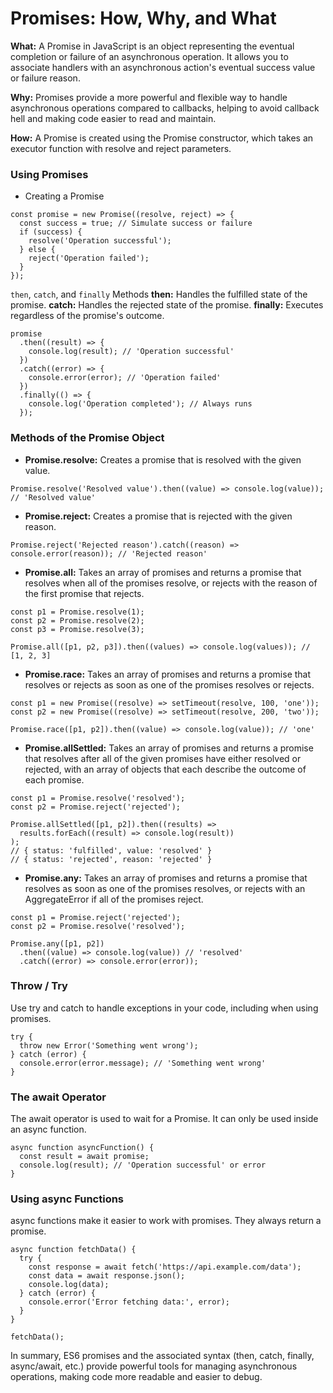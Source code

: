 # Promises: How, Why, and What
**What:** A Promise in JavaScript is an object representing the eventual completion or failure of an asynchronous operation. It allows you to associate handlers with an asynchronous action's eventual success value or failure reason.

**Why:** Promises provide a more powerful and flexible way to handle asynchronous operations compared to callbacks, helping to avoid callback hell and making code easier to read and maintain.

**How:** A Promise is created using the Promise constructor, which takes an executor function with resolve and reject parameters.

### Using Promises
- Creating a Promise

```
const promise = new Promise((resolve, reject) => {
  const success = true; // Simulate success or failure
  if (success) {
    resolve('Operation successful');
  } else {
    reject('Operation failed');
  }
});
```

`then`, `catch`, and `finally` Methods
**then:** Handles the fulfilled state of the promise.
**catch:** Handles the rejected state of the promise.
**finally:** Executes regardless of the promise's outcome.

```
promise
  .then((result) => {
    console.log(result); // 'Operation successful'
  })
  .catch((error) => {
    console.error(error); // 'Operation failed'
  })
  .finally(() => {
    console.log('Operation completed'); // Always runs
  });
  ```

### Methods of the Promise Object
- **Promise.resolve:** Creates a promise that is resolved with the given value.
```
Promise.resolve('Resolved value').then((value) => console.log(value)); // 'Resolved value'
```

- **Promise.reject:** Creates a promise that is rejected with the given reason.
```
Promise.reject('Rejected reason').catch((reason) => console.error(reason)); // 'Rejected reason'
```


- **Promise.all:** Takes an array of promises and returns a promise that resolves when all of the promises resolve, or rejects with the reason of the first promise that rejects.

```
const p1 = Promise.resolve(1);
const p2 = Promise.resolve(2);
const p3 = Promise.resolve(3);

Promise.all([p1, p2, p3]).then((values) => console.log(values)); // [1, 2, 3]
```

- **Promise.race:** Takes an array of promises and returns a promise that resolves or rejects as soon as one of the promises resolves or rejects.
```
const p1 = new Promise((resolve) => setTimeout(resolve, 100, 'one'));
const p2 = new Promise((resolve) => setTimeout(resolve, 200, 'two'));

Promise.race([p1, p2]).then((value) => console.log(value)); // 'one'
```

- **Promise.allSettled:** Takes an array of promises and returns a promise that resolves after all of the given promises have either resolved or rejected, with an array of objects that each describe the outcome of each promise.
```
const p1 = Promise.resolve('resolved');
const p2 = Promise.reject('rejected');

Promise.allSettled([p1, p2]).then((results) =>
  results.forEach((result) => console.log(result))
);
// { status: 'fulfilled', value: 'resolved' }
// { status: 'rejected', reason: 'rejected' }
```

- **Promise.any:** Takes an array of promises and returns a promise that resolves as soon as one of the promises resolves, or rejects with an AggregateError if all of the promises reject.
```
const p1 = Promise.reject('rejected');
const p2 = Promise.resolve('resolved');

Promise.any([p1, p2])
  .then((value) => console.log(value)) // 'resolved'
  .catch((error) => console.error(error));
```

### Throw / Try
Use try and catch to handle exceptions in your code, including when using promises.

```
try {
  throw new Error('Something went wrong');
} catch (error) {
  console.error(error.message); // 'Something went wrong'
}
```

### The await Operator
The await operator is used to wait for a Promise. It can only be used inside an async function.

```
async function asyncFunction() {
  const result = await promise;
  console.log(result); // 'Operation successful' or error
}
```

### Using async Functions
async functions make it easier to work with promises. They always return a promise.
```
async function fetchData() {
  try {
    const response = await fetch('https://api.example.com/data');
    const data = await response.json();
    console.log(data);
  } catch (error) {
    console.error('Error fetching data:', error);
  }
}

fetchData();
```

In summary, ES6 promises and the associated syntax (then, catch, finally, async/await, etc.) provide powerful tools for managing asynchronous operations, making code more readable and easier to debug.